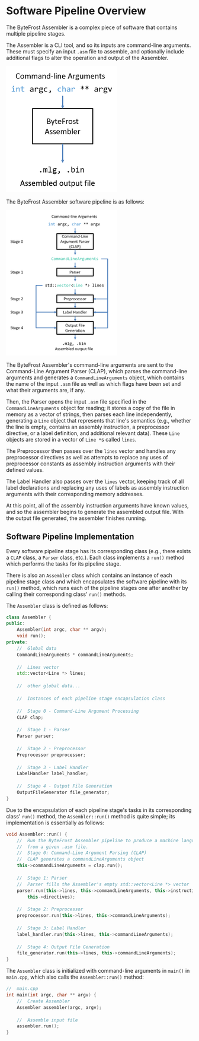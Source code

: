 #   Software Pipeline Overview

The ByteFrost Assembler is a complex piece of software that contains multiple
pipeline stages.

The Assembler is a CLI tool, and so its inputs are command-line arguments.
These must specify an input `.asm` file to assemble, and optionally include
additional flags to alter the operation and output of the Assembler.

<img src="black_box.png" width="300px" alt="ByteFrost Assembler Black Box">

The ByteFrost Assembler software pipeline is as follows:

<img src="assembler_pipeline.png" width="300px" alt="ByteFrost Assembler Software Pipeline">

The ByteFrost Assembler's command-line arguments are sent to the Command-Line
Argument Parser (CLAP), which parses the command-line arguments and generates a
`CommandLineArguments` object, which contains the name of the input `.asm` file
as well as which flags have been set and what their arguments are, if any.

Then, the Parser opens the input `.asm` file specified in the 
`CommandLineArguments` object for reading; it stores a copy of the file in
memory as a vector of strings, then parses each line independently, generating a
`Line` object that represents that line's semantics (e.g., whether the line is
empty, contains an assembly instruction, a preprocessor directive, or a label
definition, and additional relevant data). These `Line` objects are stored in a 
vector of `Line *`s called `lines`.

The Preprocessor then passes over the `lines` vector and handles any 
preprocessor directives as well as attempts to replace any uses of preprocessor
constants as assembly instruction arguments with their defined values.

The Label Handler also passes over the `lines` vector, keeping track of all
label declarations and replacing any uses of labels as assembly instruction
arguments with their corresponding memory addresses.

At this point, all of the assembly instruction arguments have known values, and
so the assembler begins to generate the assembled output file. With the output
file generated, the assembler finishes running.

##  Software Pipeline Implementation

Every software pipeline stage has its corresponding class (e.g., there exists
a `CLAP` class, a `Parser` class, etc.). Each class implements a `run()` method
which performs the tasks for its pipeline stage.

There is also an `Assembler` class which contains an instance of each pipeline
stage class and which encapsulates the software pipeline with its `run()` 
method, which runs each of the pipeline stages one after another by calling 
their corresponding class' `run()` methods.

The `Assembler` class is defined as follows:

```cpp
class Assembler {
public:
    Assembler(int argc, char ** argv);
    void run();
private:
    //  Global data
    CommandLineArguments * commandLineArguments;

    //  Lines vector
    std::vector<Line *> lines;

    //  other global data...

    //  Instances of each pipeline stage encapsulation class

    //  Stage 0 - Command-Line Argument Processing
    CLAP clap;

    //  Stage 1 - Parser
    Parser parser;

    //  Stage 2 - Preprocessor
    Preprocessor preprocessor;

    //  Stage 3 - Label Handler
    LabelHandler label_handler;

    //  Stage 4 - Output File Generation
    OutputFileGenerator file_generator;
}
```

Due to the encapsulation of each pipeline stage's tasks in its corresponding 
class' `run()` method, the `Assembler::run()` method is quite simple; its
implementation is essentially as follows:

```cpp
void Assembler::run() {
    //  Run the ByteFrost Assembler pipeline to produce a machine language file
    //  from a given .asm file.
    //  Stage 0: Command-Line Argument Parsing (CLAP)
    //  CLAP generates a commandLineArguments object
    this->commandLineArguments = clap.run();

    //  Stage 1: Parser
    //  Parser fills the Assembler's empty std::vector<Line *> vector
    parser.run(this->lines, this->commandLineArguments, this->instructions, 
        this->directives);

    //  Stage 2: Preprocessor
    preprocessor.run(this->lines, this->commandLineArguments);

    //  Stage 3: Label Handler
    label_handler.run(this->lines, this->commandLineArguments);

    //  Stage 4: Output File Generation
    file_generator.run(this->lines, this->commandLineArguments);
}
```

The `Assembler` class is initialized with command-line arguments in `main()`
in `main.cpp`, which also calls the `Assembler::run()` method:

```cpp
//  main.cpp
int main(int argc, char ** argv) {
    //  Create Assembler
    Assembler assembler(argc, argv);

    //  Assemble input file
    assembler.run();
}
```